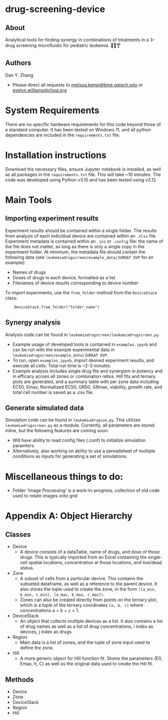 # drug-screening-device
## About
Analytical tools for finding synergy in combinations of treatments in a 3-drug screening microfluidic for pediatric leukemia. :microscope::pill::cocktail:
## Authors
Dan Y. Zhang 
- Please direct all requests to melissa.kemp@bme.gatech.edu or evelyn.williams@choa.org

# System Requirements
There are no specific hardware requirements for this code beyond those of a standard computer. It has been tested on Windows 11, and all python dependencies are included in the `requirements.txt` file. 

# Installation instructions
Download the necessary files, ensure Jupyter notebook is installed, as well as all packages in the `requirements.txt` file. This will take ~10 minutes. The code was developed using Python v3.10 and has been tested using v3.12.

# Main Tools
## Importing experiment results
Experiment results should be contained within a single folder. The results from analysis of each individual device are contained within an `.xlsx` file. Experiment metadata is contained within an `.ini` or `.config` file: the name of the file does not matter, as long as there is only a single copy in the experiment folder. At minimum, the metadata file should contain the following data (see `leukemiadrugscreen/example_data/JURKAT DVP` for an example):
- Names of drugs
- Doses of drugs in each device, formatted as a list
- Filenames of device results corresponding to device number

To import experiments, use the `from_folder` method from the `DeviceStack` class:

        DeviceStack.from_folder("folder_name")

## Synergy analysis 
Analysis code can be found in `leukemiadrugscreen/leukemiadrugscreen.py`. 
- Example usage of developed tools is contained in `examples.ipynb` and can be run with the example experimental data in `leukemiadrugscreen/example_data/JURKAT DVP`.
- To run, open `examples.ipynb`, import desired experiment results, and execute all cells. Total run time is ~2-3 minutes.
- Example analysis includes single drug fits and synergism in potency and in efficacy across all zones or combination ratios. Hill fits and ternary plots are generated, and a summary table with per zone data including EC50, Emax, Normalized EC50, GR50, GRmax, viability, growth rate, and total cell number is saved as a .csv file.

## Generate simulated data
Simulation code can be found in `leukemiadrugsim.py`. This utilizes `leukemiadrugscreen.py` as a module. Currently, all parameters are stored inline, but the following features are coming soon:
- Will have ability to read config files (.conf) to initialize simulation paramters.
- Alternatively, also working on ability to use a spreadsheet of multiple conditions as inputs for generating a set of simulations.

# Miscellaneous things to do:
- Folder 'Image Processing' is a work-in-progress, collection of old code used to rotate images onto grid

# Appendix A: Object Hierarchy
## Classes
- Device
    - A device consists of a dataTable, name of drugs, and dose of those drugs. This is typically imported from an Excel containing the single-cell spatial locations, concentration at those locations, and live/dead status.
- Zone
    - A subset of cells from a particular device. This contains the subseted dataframe, as well as a reference to the parent device. It also stores the tuple used to create the zone, in the form `([a_min, b_min, c_min], [a_max, b_max, c_max])`.
    - Zones can also be created directly from points on the ternary plot, which is a tuple of the ternary coordinates `(a, b, c)` where concentrations a + b + c = 1.
- DeviceStack
    - An object that collects multiple devices as a list. It also contains a list of drug names as well as a list of drug concentrations, i index as devices, j index as drugs.
- Region
    - Main data is a list of zones, and the tuple of zone input used to define the zone.
- Hill
    - A more generic object for Hill function fit. Stores the parameters (E0, Emax, h, C) as well as the original data used to create the Hill fit.

## Methods
- Device
- Zone
- DeviceStack
- Region
- Hill
